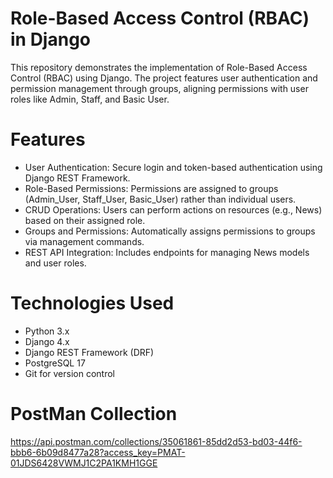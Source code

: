 # Role-Based Access Control (RBAC) in Django
This repository demonstrates the implementation of Role-Based Access Control (RBAC) using Django. The project features user authentication and permission management through groups, aligning permissions with user roles like Admin, Staff, and Basic User.

# Features
- User Authentication: Secure login and token-based authentication using Django REST Framework.
- Role-Based Permissions: Permissions are assigned to groups (Admin_User, Staff_User, Basic_User) rather than individual users.
- CRUD Operations: Users can perform actions on resources (e.g., News) based on their assigned role.
- Groups and Permissions: Automatically assigns permissions to groups via management commands.
- REST API Integration: Includes endpoints for managing News models and user roles.

# Technologies Used
- Python 3.x
- Django 4.x
- Django REST Framework (DRF)
- PostgreSQL 17
- Git for version control
  
# PostMan Collection 
  https://api.postman.com/collections/35061861-85dd2d53-bd03-44f6-bbb6-6b09d8477a28?access_key=PMAT-01JDS6428VWMJ1C2PA1KMH1GGE
